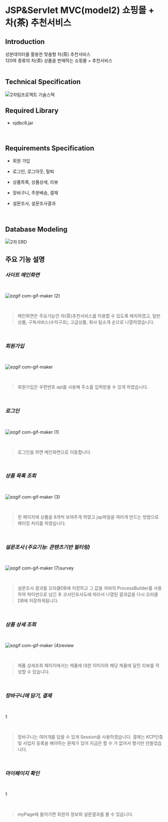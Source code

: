 # JSP&Servlet MVC(model2) 쇼핑몰 + 차(茶) 추천서비스

## Introduction
성분데이터를 활용한 맞춤형 차(茶) 추천서비스
<br>
120여 종류의 차(茶) 상품을 판매하는 쇼핑몰 + 추천서비스
<br><br>


## Technical Specification
![2차팀프로젝트 기술스택](https://user-images.githubusercontent.com/67885590/101494285-7845dc80-39aa-11eb-89f4-c9b2014ab7d0.PNG)
<br>


## Required Library
- ojdbc6.jar
<br>

## Requirements Specification
- 회원 가입

- 로그인, 로그아웃, 탈퇴

- 상품목록, 상품상세, 리뷰

- 장바구니, 주문배송, 결제

- 설문조사, 설문조사결과
<br>

## Database Modeling
![2차 ERD](https://user-images.githubusercontent.com/67885590/101495689-2aca6f00-39ac-11eb-81ae-c3f72170cc60.PNG)
<br>


## 주요 기능 설명
### ***사이트 메인화면***
<br>

![ezgif com-gif-maker (2)](https://user-images.githubusercontent.com/67885590/101592851-4415fe80-3a32-11eb-9784-8183dbdd1e0b.gif)

<br>

> 메인화면은 주요기능인 차(茶)추천서비스를 이용할 수 있도록 배치하였고, 일반상품, 구독서비스(수익구조), 고급상품, 회사 팀소개 순으로 나열하였습니다.

<br>


### ***회원가입***
<br>

![ezgif com-gif-maker](https://user-images.githubusercontent.com/67885590/101592896-5c861900-3a32-11eb-9c84-ad15310f0269.gif)

<br>

> 회원가입은 우편번호 api를 사용해 주소를 입력받을 수 있게 하였습니다.

<br>

### ***로그인***
<br>

![ezgif com-gif-maker (1)](https://user-images.githubusercontent.com/67885590/101592981-87706d00-3a32-11eb-9a9f-c3f079c7ee38.gif)

<br>

> 로그인을 하면 메인화면으로 이동합니다.

<br>

### ***상품 목록 조회***
<br>

![ezgif com-gif-maker (3)](https://user-images.githubusercontent.com/67885590/101592989-8d664e00-3a32-11eb-9df5-7a602f333bc9.gif)

<br>

> 한 페이지에 상품을 8개씩 보여주게 하였고 jsp파일을 여러개 만드는 방법으로 페이징 처리를 하였습니다.

<br>

### ***설문조사 (주요기능: 콘텐츠기반 필터링)***
<br>

![ezgif com-gif-maker (7)survey](https://user-images.githubusercontent.com/67885590/101596160-f603f980-3a37-11eb-959c-c4872ad68c55.gif)

<br>

> 설문조사 결과를 오라클DB에 저장하고 그 값을 자바의 ProcessBuilder를 사용하여 파이썬으로 넘긴 후 코사인유사도에 따라서 나열된 결과값을 다시 오라클DB에 저장하게됩니다.

<br>

### ***상품 상세 조회***
<br>

![ezgif com-gif-maker (4)review](https://user-images.githubusercontent.com/67885590/101596226-0d42e700-3a38-11eb-86f1-50ce3cca005a.gif)

<br>

> 제품 상세조회 페이지에서는 제품에 대한 이미지와 해당 제품에 달린 리뷰를 작성할 수 있습니다.

<br>

### ***장바구니에 담기, 결제***
<br>

1

<br>

> 장바구니는 여러개를 담을 수 있게 Session을 사용하였습니다. 결제는 KCP인증 및 사업자 등록을 해야하는 문제가 있어 지금은 할 수 가 없어서 형식만 만들었습니다.

<br>

### ***마이페이지 확인***
<br>

1

<br>

> myPage에 들어가면 회원의 정보와 설문결과를 볼 수 있습니다.

<br>
